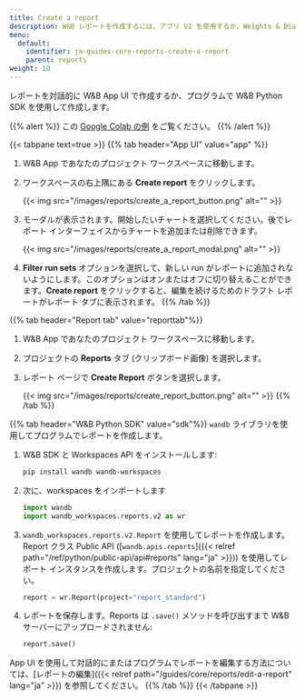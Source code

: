 ```yaml
---
title: Create a report
description: W&B レポートを作成するには、アプリ UI を使用するか、Weights & Biases SDK を使用してプログラムで作成します。
menu:
  default:
    identifier: ja-guides-core-reports-create-a-report
    parent: reports
weight: 10
---
```


レポートを対話的に W&B App UI で作成するか、プログラムで W&B Python SDK を使用して作成します。

{{% alert %}}
この [Google Colab の例](https://colab.research.google.com/github/wandb/examples/blob/master/colabs/intro/Report_API_Quickstart.ipynb) をご覧ください。
{{% /alert %}}

{{< tabpane text=true >}}
{{% tab header="App UI" value="app" %}}
1. W&B App であなたのプロジェクト ワークスペースに移動します。
2. ワークスペースの右上隅にある **Create report** をクリックします。

   {{< img src="/images/reports/create_a_report_button.png" alt="" >}}

3. モーダルが表示されます。開始したいチャートを選択してください。後でレポート インターフェイスからチャートを追加または削除できます。

    {{< img src="/images/reports/create_a_report_modal.png" alt="" >}}

4. **Filter run sets** オプションを選択して、新しい run がレポートに追加されないようにします。このオプションはオンまたはオフに切り替えることができます。**Create report** をクリックすると、編集を続けるためのドラフト レポートがレポート タブに表示されます。
{{% /tab %}}

{{% tab header="Report tab" value="reporttab"%}}
1. W&B App であなたのプロジェクト ワークスペースに移動します。
2. プロジェクトの **Reports** タブ (クリップボード画像) を選択します。
3. レポート ページで **Create Report** ボタンを選択します。

   {{< img src="/images/reports/create_report_button.png" alt="" >}}
{{% /tab %}}

{{% tab header="W&B Python SDK" value="sdk"%}}
`wandb` ライブラリを使用してプログラムでレポートを作成します。

1. W&B SDK と Workspaces API をインストールします:
    ```bash
    pip install wandb wandb-workspaces
    ```
2. 次に、workspaces をインポートします
    ```python
    import wandb
    import wandb_workspaces.reports.v2 as wr
    ```       
3. `wandb_workspaces.reports.v2.Report` を使用してレポートを作成します。Report クラス Public API ([`wandb.apis.reports`]({{< relref path="/ref/python/public-api/api#reports" lang="ja" >}})) を使用してレポート インスタンスを作成します。プロジェクトの名前を指定してください。
    ```python
    report = wr.Report(project="report_standard")
    ```

4. レポートを保存します。Reports は `.save()` メソッドを呼び出すまで W&B サーバーにアップロードされません:
    ```python
    report.save()
    ```

App UI を使用して対話的にまたはプログラムでレポートを編集する方法については、[レポートの編集]({{< relref path="/guides/core/reports/edit-a-report" lang="ja" >}}) を参照してください。
{{% /tab %}}
{{< /tabpane >}}